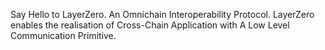 Say Hello to LayerZero. An Omnichain Interoperability Protocol. LayerZero enables the realisation of Cross-Chain Application with A Low Level Communication Primitive.
